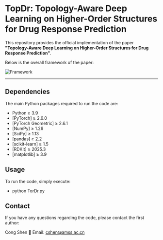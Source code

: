 # TopDr: Topology-Aware Deep Learning on Higher-Order Structures for Drug Response Prediction

This repository provides the official implementation of the paper **"Topology-Aware Deep Learning on Higher-Order Structures for Drug Response Prediction"**.  

Below is the overall framework of the paper:  

![Framework](./figures/framework.png)

---

## Dependencies

The main Python packages required to run the code are:  

- Python ≥ 3.9  
- [PyTorch] ≥ 2.6.0  
- [PyTorch Geometric] ≥ 2.6.1  
- [NumPy] ≥ 1.26  
- [SciPy] ≥ 1.13  
- [pandas] ≥ 2.2  
- [scikit-learn] ≥ 1.5  
- [RDKit] ≥ 2025.3   
- [matplotlib] ≥ 3.9  

## Usage

To run the code, simply execute:

- python TorDr.py

## Contact

If you have any questions regarding the code, please contact the first author:

Cong Shen
📧 Email: cshen@amss.ac.cn
